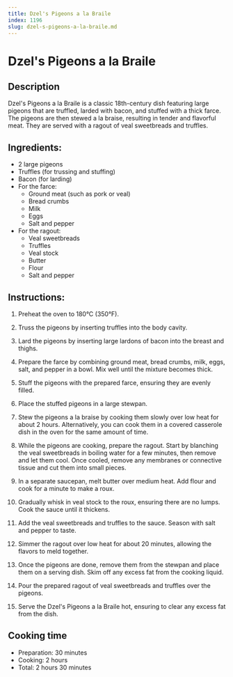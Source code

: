 ```yaml
---
title: Dzel's Pigeons a la Braile
index: 1196
slug: dzel-s-pigeons-a-la-braile.md
---
```


# Dzel's Pigeons a la Braile

## Description
Dzel's Pigeons a la Braile is a classic 18th-century dish featuring large pigeons that are truffled, larded with bacon, and stuffed with a thick farce. The pigeons are then stewed a la braise, resulting in tender and flavorful meat. They are served with a ragout of veal sweetbreads and truffles.

## Ingredients:
- 2 large pigeons
- Truffles (for trussing and stuffing)
- Bacon (for larding)
- For the farce:
  - Ground meat (such as pork or veal)
  - Bread crumbs
  - Milk
  - Eggs
  - Salt and pepper
- For the ragout:
  - Veal sweetbreads
  - Truffles
  - Veal stock
  - Butter
  - Flour
  - Salt and pepper

## Instructions:
1. Preheat the oven to 180°C (350°F).

2. Truss the pigeons by inserting truffles into the body cavity.

3. Lard the pigeons by inserting large lardons of bacon into the breast and thighs.

4. Prepare the farce by combining ground meat, bread crumbs, milk, eggs, salt, and pepper in a bowl. Mix well until the mixture becomes thick.

5. Stuff the pigeons with the prepared farce, ensuring they are evenly filled.

6. Place the stuffed pigeons in a large stewpan.

7. Stew the pigeons a la braise by cooking them slowly over low heat for about 2 hours. Alternatively, you can cook them in a covered casserole dish in the oven for the same amount of time.

8. While the pigeons are cooking, prepare the ragout. Start by blanching the veal sweetbreads in boiling water for a few minutes, then remove and let them cool. Once cooled, remove any membranes or connective tissue and cut them into small pieces.

9. In a separate saucepan, melt butter over medium heat. Add flour and cook for a minute to make a roux.

10. Gradually whisk in veal stock to the roux, ensuring there are no lumps. Cook the sauce until it thickens.

11. Add the veal sweetbreads and truffles to the sauce. Season with salt and pepper to taste.

12. Simmer the ragout over low heat for about 20 minutes, allowing the flavors to meld together.

13. Once the pigeons are done, remove them from the stewpan and place them on a serving dish. Skim off any excess fat from the cooking liquid.

14. Pour the prepared ragout of veal sweetbreads and truffles over the pigeons.

15. Serve the Dzel's Pigeons a la Braile hot, ensuring to clear any excess fat from the dish.

## Cooking time
- Preparation: 30 minutes
- Cooking: 2 hours
- Total: 2 hours 30 minutes